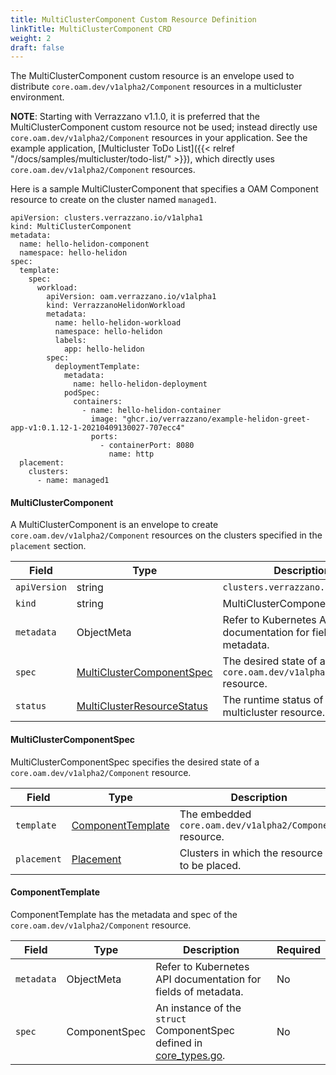 ```yaml
---
title: MultiClusterComponent Custom Resource Definition
linkTitle: MultiClusterComponent CRD
weight: 2
draft: false
---
```

The MultiClusterComponent custom resource is an envelope used to distribute `core.oam.dev/v1alpha2/Component` resources in a multicluster environment.

**NOTE**: Starting with Verrazzano v1.1.0, it is preferred that the MultiClusterComponent custom resource not be used; instead
directly use `core.oam.dev/v1alpha2/Component` resources in your application.  See the example application, [Multicluster ToDo List]({{< relref "/docs/samples/multicluster/todo-list/" >}}), which directly uses `core.oam.dev/v1alpha2/Component` resources.

Here is a sample MultiClusterComponent that specifies a OAM Component resource to create on the cluster named `managed1`.

```
apiVersion: clusters.verrazzano.io/v1alpha1
kind: MultiClusterComponent
metadata:
  name: hello-helidon-component
  namespace: hello-helidon
spec:
  template:
    spec:
      workload:
        apiVersion: oam.verrazzano.io/v1alpha1
        kind: VerrazzanoHelidonWorkload
        metadata:
          name: hello-helidon-workload
          namespace: hello-helidon
          labels:
            app: hello-helidon
        spec:
          deploymentTemplate:
            metadata:
              name: hello-helidon-deployment
            podSpec:
              containers:
                - name: hello-helidon-container
                  image: "ghcr.io/verrazzano/example-helidon-greet-app-v1:0.1.12-1-20210409130027-707ecc4"
                  ports:
                    - containerPort: 8080
                      name: http
  placement:
    clusters:
      - name: managed1
```

#### MultiClusterComponent
A MultiClusterComponent is an envelope to create `core.oam.dev/v1alpha2/Component` resources on the clusters specified in the `placement` section.

| Field | Type | Description | Required
| --- | --- | --- | --- |
| `apiVersion` | string | `clusters.verrazzano.io/v1alpha1` | Yes |
| `kind` | string | MultiClusterComponent |  Yes |
| `metadata` | ObjectMeta | Refer to Kubernetes API documentation for fields of metadata. |  Yes |
| `spec` |  [MultiClusterComponentSpec](#multiclustercomponentspec) | The desired state of a `core.oam.dev/v1alpha2/Component` resource. |  Yes |
| `status` | [MultiClusterResourceStatus](../multiclusterresourcestatus) | The runtime status of a multicluster resource. | No |

#### MultiClusterComponentSpec
MultiClusterComponentSpec specifies the desired state of a `core.oam.dev/v1alpha2/Component` resource.

| Field | Type | Description | Required
| --- | --- | --- | --- |
| `template` | [ComponentTemplate](#componenttemplate) | The embedded `core.oam.dev/v1alpha2/Component` resource. | Yes |
| `placement` | [Placement](../placement) | Clusters in which the resource is to be placed. | Yes |

#### ComponentTemplate
ComponentTemplate has the metadata and spec of the `core.oam.dev/v1alpha2/Component` resource.

| Field | Type | Description | Required
| --- | --- | --- | --- |
| `metadata` | ObjectMeta | Refer to Kubernetes API documentation for fields of metadata. |  No |
| `spec` | ComponentSpec | An instance of the `struct` ComponentSpec defined in [core_types.go](https://github.com/crossplane/oam-kubernetes-runtime/blob/master/apis/core/v1alpha2/core_types.go). | No |
